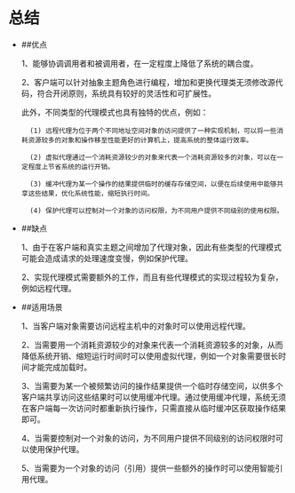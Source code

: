 # 总结

* ##优点

    1、能够协调调用者和被调用者，在一定程度上降低了系统的耦合度。
    
    2、客户端可以针对抽象主题角色进行编程，增加和更换代理类无须修改源代码，符合开闭原则，系统具有较好的灵活性和可扩展性。
    
    此外，不同类型的代理模式也具有独特的优点，例如：
    
        (1) 远程代理为位于两个不同地址空间对象的访问提供了一种实现机制，可以将一些消耗资源较多的对象和操作移至性能更好的计算机上，提高系统的整体运行效率。
        
        (2) 虚拟代理通过一个消耗资源较少的对象来代表一个消耗资源较多的对象，可以在一定程度上节省系统的运行开销。
        
        (3) 缓冲代理为某一个操作的结果提供临时的缓存存储空间，以便在后续使用中能够共享这些结果，优化系统性能，缩短执行时间。
        
        (4) 保护代理可以控制对一个对象的访问权限，为不同用户提供不同级别的使用权限。

* ##缺点

   1、由于在客户端和真实主题之间增加了代理对象，因此有些类型的代理模式可能会造成请求的处理速度变慢，例如保护代理。
   
   2、实现代理模式需要额外的工作，而且有些代理模式的实现过程较为复杂，例如远程代理。
   
* ##适用场景

    1、当客户端对象需要访问远程主机中的对象时可以使用远程代理。
    
    2、当需要用一个消耗资源较少的对象来代表一个消耗资源较多的对象，从而降低系统开销、缩短运行时间时可以使用虚拟代理，例如一个对象需要很长时间才能完成加载时。
    
    3、当需要为某一个被频繁访问的操作结果提供一个临时存储空间，以供多个客户端共享访问这些结果时可以使用缓冲代理。通过使用缓冲代理，系统无须在客户端每一次访问时都重新执行操作，只需直接从临时缓冲区获取操作结果即可。
    
    4、当需要控制对一个对象的访问，为不同用户提供不同级别的访问权限时可以使用保护代理。
    
    5、当需要为一个对象的访问（引用）提供一些额外的操作时可以使用智能引用代理。